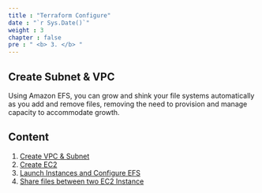 ```yaml
---
title : "Terraform Configure"
date : "`r Sys.Date()`"
weight : 3
chapter : false
pre : " <b> 3. </b> "
---
```


## Create Subnet & VPC

Using Amazon EFS, you can grow and shink your file systems automatically as you add and remove files, removing the need to provision and manage capacity to accommodate growth.


## Content

1. [Create VPC & Subnet](3.1-vpcsubnet/)
2. [Create EC2](3.2-ec2/)
3. [Launch Instances and Configure EFS](3.3-launchinstancesandconfigureefs/)
4. [Share files between two EC2 Instance](3.4-sharefilesbetweentwoec2instances/)
	